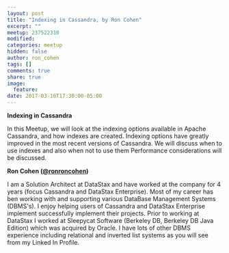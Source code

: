 ```yaml
---
layout: post
title: "Indexing in Cassandra, by Ron Cohen"
excerpt: ""
meetup: 237522310
modified:
categories: meetup
hidden: false
author: ron_cohen
tags: []
comments: true
share: true
image:
  feature:
date: 2017-03-16T17:30:00-05:00
---
```


__Indexing in Cassandra__

In this Meetup, we will look at the indexing options available in Apache Cassandra,  and how indexes are created. Indexing options have greatly improved in the most recent versions of Cassandra.  We will discuss when to use indexes and also when not to use them  Performance considerations will be discussed.

__Ron Cohen ([@ronroncohen](https://twitter.com/ronroncohen))__

I am a Solution Architect at DataStax and have worked at the company for 4 years  (focus Cassandra and DataStax Enterprise).  Most of my career has ben working with and supporting various DataBase Management Systems  (DBMS's).  I enjoy helping users of Cassandra and DataStax Enterprise implement successfully implement their projects.    Prior to working at DataStax I worked at Sleepycat Software (Berkeley DB, Berkeley DB Java Edition)  which was acquired by Oracle.   I have lots of other DBMS experience including relational and inverted list systems as you will see from my Linked In Profile.
